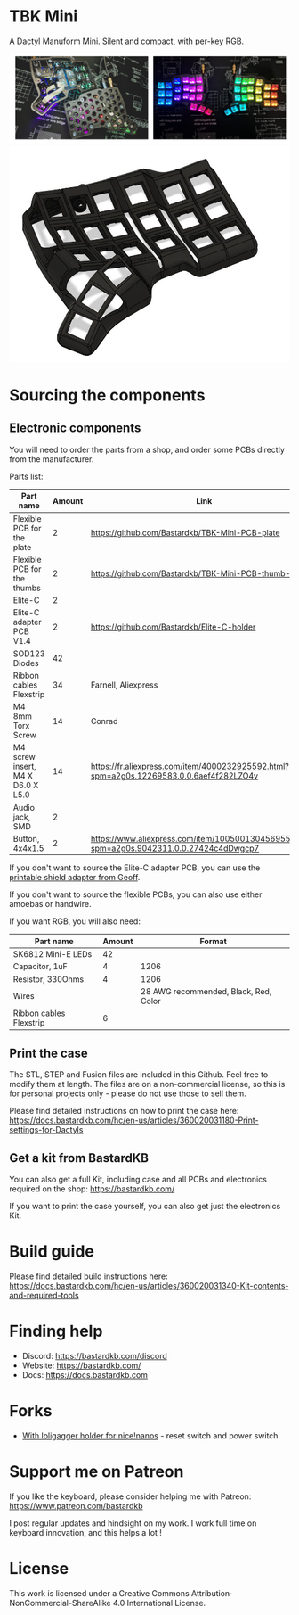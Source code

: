 # TBK Mini

A Dactyl Manuform Mini. Silent and compact, with per-key RGB.

![](pics/4.png)
![](pics/5.JPG)

# Sourcing the components

## Electronic components

You will need to order the parts from a shop, and order some PCBs directly from the manufacturer.

Parts list:

| Part name                         | Amount | Link                                                                                       |
| --------------------------------- | ------ | ------------------------------------------------------------------------------------------ |
| Flexible PCB for the plate        | 2      | https://github.com/Bastardkb/TBK-Mini-PCB-plate                                            |
| Flexible PCB for the thumbs       | 2      | https://github.com/Bastardkb/TBK-Mini-PCB-thumb-cluster                                    |
| Elite-C                           | 2      |                                                                                            |
| Elite-C adapter PCB V1.4          | 2      | https://github.com/Bastardkb/Elite-C-holder                                                |
| SOD123 Diodes                     | 42     |                                                                                            |
| Ribbon cables Flexstrip           | 34     | Farnell, Aliexpress                                                                        |
| M4 8mm Torx Screw                 | 14     | Conrad                                                                                     |
| M4 screw insert, M4 X D6.0 X L5.0 | 14     | https://fr.aliexpress.com/item/4000232925592.html?spm=a2g0s.12269583.0.0.6aef4f282LZO4v    |
| Audio jack, SMD                   | 2      |                                                                                            |
| Button, 4x4x1.5                   | 2      | https://www.aliexpress.com/item/1005001304569553.html?spm=a2g0s.9042311.0.0.27424c4dDwgcp7 |

If you don't want to source the Elite-C adapter PCB, you can use the [printable shield adapter from Geoff](https://github.com/geoffder/dometyl-keyboard/blob/main/things/holders/bastardkb/printable_shield.stl).

If you don't want to source the flexible PCBs, you can also use either amoebas or handwire.

If you want RGB, you will also need:

| Part name               | Amount | Format                                |
| ----------------------- | ------ | ------------------------------------- |
| SK6812 Mini-E LEDs      | 42     |                                       |
| Capacitor, 1uF          | 4      | 1206                                  |
| Resistor, 330Ohms       | 4      | 1206                                  |
| Wires                   |        | 28 AWG recommended, Black, Red, Color |
| Ribbon cables Flexstrip | 6      |                                       |

## Print the case

The STL, STEP and Fusion files are included in this Github.
Feel free to modify them at length. The files are on a non-commercial license, so this is for personal projects only - please do not use those to sell them.

Please find detailed instructions on how to print the case here:
https://docs.bastardkb.com/hc/en-us/articles/360020031180-Print-settings-for-Dactyls

## Get a kit from BastardKB

You can also get a full Kit, including case and all PCBs and electronics required on the shop:
https://bastardkb.com/


If you want to print the case yourself, you can also get just the electronics Kit.

# Build guide

Please find detailed build instructions here:
https://docs.bastardkb.com/hc/en-us/articles/360020031340-Kit-contents-and-required-tools

# Finding help

- Discord: https://bastardkb.com/discord
- Website: https://bastardkb.com/
- Docs: https://docs.bastardkb.com


# Forks

- [With loligagger holder for nice!nanos](https://github.com/nathanielks/TBK-Mini) - reset switch and power switch

# Support me on Patreon

If you like the keyboard, please consider helping me with Patreon: https://www.patreon.com/bastardkb

I post regular updates and hindsight on my work. I work full time on keyboard innovation, and this helps a lot !


# License

This work is licensed under a Creative Commons Attribution-NonCommercial-ShareAlike 4.0 International License.
